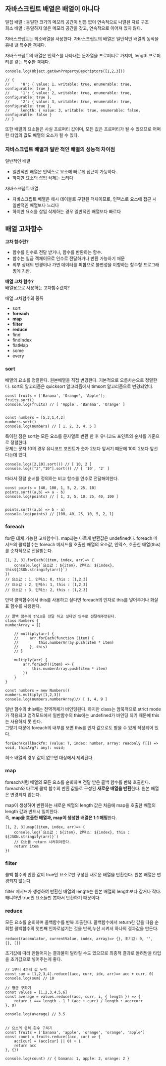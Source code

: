 ## 자바스크립트 배열은 배열이 아니다
밀집 배열 : 동일한 크기의 메모리 공간이 빈틈 없이 연속적으로 나열된 자료 구조<br/>
희소 배열 : 동일하지 않은 메모리 공간을 갖고, 연속적으로 이어져 있지 않다.

자바스크립트는 희소배열을 사용한다. 자바스크립트의 배열은 일반적인 배열의 동작을 흉내 낸 특수한 객체다.

자바스크립트의 배열은 인덱스를 나타내는 문자열을 프로퍼티로 가지며, length 프로퍼티를 갖는 특수한 객체다.

    console.log(Object.getOwnPropertyDescriptors([1,2,3]))
    
    // {
    //     '0': { value: 1, writable: true, enumerable: true, configurable: true },
    //     '1': { value: 2, writable: true, enumerable: true, configurable: true },
    //     '2': { value: 3, writable: true, enumerable: true, configurable: true },
    //     length: { value: 3, writable: true, enumerable: false, configurable: false }
    // }


또한 배열의 요소들은 사실 프로퍼티 값이며, 모든 값은 프로퍼티가 될 수 있으므로 어떠한 타입의 값도 배열의 요소가 될 수 있다.

### 자바스크립트 배열과 일반 적인 배열의 성능적 차이점
일반적인 배열
- 일반적인 배열은 인덱스로 요소에 빠르게 접근이 가능하다. 
- 하지만 요소의 삽입 삭제는 느리다

자바스크립트 배열
- 자바스크립트 배열은 해시 테이블로 구현된 객체이므로, 인덱스로 요소에 접근 시 일반적인 배열보다 느리다
- 하지만 요소를 삽입 삭제하는 경우 일반적인 배열보다 빠르다

## 배열 고차함수
**고차 함수란?**
- 함수를 인수로 전달 받거나, 함수를 반환하는 함수.
- 함수는 일급 객체이므로 인수로 전달하거나 반환 가능하기 때문
- 외부 상태의 변경이나 가변 데이터를 피함으로 불변성을 이향하는 함수형 프로그래밍에 기반.

**배열 고차 함수?**<br/>
배열용으로 사용하는 고차함수겠지?

배열 고차함수의 종류
- sort
- **foreach**
- **map**
- **filter**
- **reduce**
- find
- findIndex
- flatMap
- some
- every


### sort
배열의 요소를 정렬한다. 원본배열을 직접 변경한다. 기본적으로 오름차순으로 정렬한다.
sort의 알고리즘은 quicksort 알고리즘에서 timsort 알고리즘으로 변경되었다.

    const fruits = ['Banana', 'Orange', 'Apple'];
    fruits.sort()
    console.log(fruits) // [ 'Apple', 'Banana', 'Orange' ]


    const numbers = [5,3,1,4,2]
    numbers.sort()
    console.log(numbers) // [ 1, 2, 3, 4, 5 ]


특이한 점은 sort는 모든 요소를 문자열로 변환 한 후 유니코드 포인트의 순서를 기준으로 정렬한다.<br/>
문제는 문자 10의 경우 유니코드 포인트가 숫자 2보다 앞서기 때문에 10이 2보다 앞선다는데 있다.


    console.log([2,10].sort()) // [ 10, 2 ]
    console.log(["2","10"].sort()) // [ '10', '2' ]  

따라서 정렬 순서를 정의하는 비교 함수를 인수로 전달해야한다.


    const points = [40, 100, 1, 5, 2, 25, 10]
    points.sort((a,b) => a - b)
    console.log(points) // [ 1, 2, 5, 10, 25, 40, 100 ]
    
    
    points.sort((a,b) => b - a)
    console.log(points) // [100, 40, 25, 10, 5, 2, 1]



### foreach
for문 대체 가능한 고차함수다.
map과는 다르게 반환값은 undefined다.
foreach 메서드의 콜백함수는 foreach 메서드를 호출한 배열의 요소값, 인덱스, 호출한 배열(this)를 순차적으로 전달받는다.

    [1, 2, 3].forEach((item, index, arr)=> {
        console.log(`요소값 : ${item}, 인덱스: ${index}, this${JSON.stringify(arr)}`)
    })
    // 요소값 : 1, 인덱스: 0, this : [1,2,3]
    // 요소값 : 2, 인덱스: 1, this : [1,2,3]
    // 요소값 : 3, 인덱스: 2, this : [1,2,3]



만약 콜백함수에서 this를 사용하고 싶다면 foreach의 인자로 this를 넣어주거나 화살표 함수를 사용한다.


    // 콜백 함수에 this를 전달 하고 싶다면 인수로 전달해주면된다.
    class Numbers {
    numberArray = []
    
        // multiply(arr) {
        //     arr.forEach(function (item) {
        //         this.numberArray.push(item * item)
        //     }, this)
        // }
    
        multiply(arr) {
            arr.forEach((item) => {
                this.numberArray.push(item * item)
            })
        }
    }
    
    const numbers = new Numbers()
    numbers.multiply([1,2,3])
    console.log(numbers.numberArray)// [ 1, 4, 9 ]


일반 함수의 this에는 전역객체가 바인딩된다. 하지만 class는 암묵적으로 strict mode가 적용되고 엄격모드에서 일반함수의 this에는
undefined가 바인딩 되기 때문에 this는 사용하지 못 한다.<br/>
그렇기 때문에 foreach의 내부를 보면 this를 인자 값으로도 받을 수 있게 작성되어 있다.

    forEach(callbackfn: (value: T, index: number, array: readonly T[]) => void, thisArg?: any): void;


희소 배열의 경우 값이 없으면 대상에서 제외된다.


### map
foreach처럼 배열의 모든 요소를 순회하며 전달 받은 콜백 함수를 반복 호출한다.<br/>
foreach와 다르게 콜백 함수의 반환 값들로 구성된 **새로운 배열을 반환**한다. 원본 배열은 변경되지 않는다.

map이 생성하여 반환하는 새로운 배열의 length 값은 처음에 map을 호출한 배열의 length 값과 반드시 일치한다.<br>
즉, **map을 호출한 배열과, map이 생성한 배열은 1:1 매핑**한다.

    [1, 2, 3].map((item, index, arr)=> {
        console.log(`요소값 : ${item}, 인덱스: ${index}, this : ${JSON.stringify(arr)}`)
        // 요소를 return 시켜줘야한다.
        return item
    })


### filter
콜백 함수의 반환 값이 true인 요소로만 구성된 새로운 배열을 반환한다.
원본 배열은 변경되지 않는다. 

filter 메서드가 생성하여 반환한 배열의 length는 원본 배열의 length보다 같거나 작다.
왜냐하면 true인 요소들만 뽑아서 반환하기 때문이다.

### reduce
모든 요소를 순회하며 콜백함수를 반복 호출한다.
콜백함수에서 return한 값을 다음 순회할 콜백함수의 첫번째 인자로넘기는 것을 반복,누산 시켜서 하나의 결과값을 만든다.

    reduce((accmulator, currentValue, index, array)=> {}, 초기값: 0, '', {}, [])

초기값에 따라 만들어지는 결과물이 달라질 수도 있으므로 최종적 결과로 돌려받을 타입을 초기값으로 넣어주는게 좋다.



    // 1부터 4까지 값 누적
    const sum = [1,2,3,4].reduce((acc, curr, idx, arr)=> acc + curr, 0)
    console.log(sum) // 10
    
    // 평균 구하기
    const values = [1,2,3,4,5,6]
    const average = values.reduce((acc, curr, i, { length }) => {
        return i === length - 1 ? (acc + curr) / length : acc+curr
    }, 0)
    
    console.log(average) // 3.5
    
    
    // 요소의 중복 횟수 구하기
    const fruits = ['banana', 'apple', 'orange', 'orange', 'apple']
    const count = fruits.reduce((acc, cur) => {
        acc[cur] = (acc[cur] || 0) + 1
        return acc
    }, {})
    
    console.log(count) // { banana: 1, apple: 2, orange: 2 }